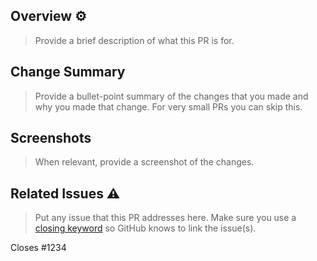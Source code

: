 ## Overview ⚙️

> Provide a brief description of what this PR is for.

## Change Summary

> Provide a bullet-point summary of the changes that you made and why you made that change. For very small PRs you can skip this.

## Screenshots

> When relevant, provide a screenshot of the changes.

## Related Issues ⚠️

> Put any issue that this PR addresses here. Make sure you use a [closing keyword](https://docs.github.com/en/free-pro-team@latest/github/managing-your-work-on-github/linking-a-pull-request-to-an-issue#linking-a-pull-request-to-an-issue-using-a-keyword) so GitHub knows to link the issue(s).

Closes #1234

